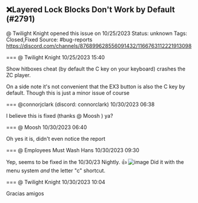 ## ❌Layered Lock Blocks Don't Work by Default (#2791)
@ Twilight Knight opened this issue on 10/25/2023
Status: unknown
Tags: Closed,Fixed
Source: #bug-reports https://discord.com/channels/876899628556091432/1166763112221913098


=== @ Twilight Knight 10/25/2023 15:40

Show hitboxes cheat (by default the C key on your keyboard) crashes the ZC player.

On a side note it's not convenient that the EX3 button is also the C key by default. Though this is just a minor issue of course

=== @connorjclark (discord: connorclark) 10/30/2023 06:38

I believe this is fixed (thanks @ Moosh ) ya?

=== @ Moosh 10/30/2023 06:40

Oh yes it is, didn't even notice the report

=== @ Employees Must Wash Hans 10/30/2023 09:30

Yep, seems to be fixed in the 10/30/23 Nightly.  👍
![image](https://cdn.discordapp.com/attachments/1166763112221913098/1168481958645481563/image.png?ex=65e594a0&is=65d31fa0&hm=0bffc5083d722dcdc02e7c57f7a3d4485d30ffaaeaad12c484fea37093ea2ca9&)
Did it with the menu system _and_ the letter "c" shortcut.

=== @ Twilight Knight 10/30/2023 10:04

Gracias amigos

